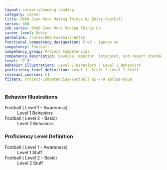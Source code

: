 ```yaml
---
layout: career-planning-landing
category: career
title: 0660 Even More Making Things Up Entry Football
series: 660
job_series: 0660 Even More Making Things Up
career_level: Entry
permalink: /cards/660-Football-Entry
functional_competency_designation: Fred - Ignore me
competency: Football
competency_group: Project Competencies
competency_description: Develop, monitor, interpret, and report standardized processes/operations to ensure transparency and compliance with financial statutory, regulatory, and leadership guidance with the intent of promoting effectiveness and accountability.
level: "7-9"
behavior_illustrations: Level 1 Behaviors ? Level 2 Behaviors
proficiency_level_definition: Level 1  Stuff ? Level 2 Stuff
relevant_courses: []
filters: Project-Competencies-Football GS-7-9 series-0660
---
```


<div class="desktop:grid-col-6 margin-y-205">
  <div class="border-top-05 bg-white padding-2 shadow-5 height-full members-hover border-1px border-gray-30 border-top-orange radius-lg">
    <h3>Behavior Illustrations</h3>
    <dl class="text-base"><dt>Football ( Level 1 - Awareness)</dt><dd>Level 1 Behaviors</dd><dt>Football ( Level 2 - Basic)</dt><dd>Level 2 Behaviors</dd></dl>
  </div>
</div>
<div class="desktop:grid-col-6 margin-y-205">
  <div class="border-top-05 bg-white padding-2 shadow-5 height-full members-hover border-1px border-gray-30 border-top-orange radius-lg">
    <h3>Proficiency Level Definition</h3>
    <dl class="text-base"><dt>Football ( Level 1 - Awareness)</dt><dd>Level 1  Stuff</dd><dt>Football ( Level 2 - Basic)</dt><dd>Level 2 Stuff</dd></dl>
  </div>
</div>